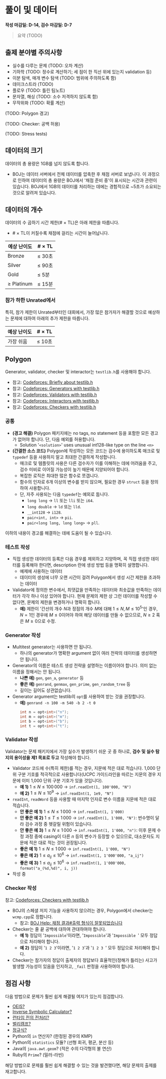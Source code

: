 # 풀이 및 데이터

**작성 마감일: D-14, 검수 마감일: D-7**

> 요약 (TODO)

## 출제 분야별 주의사항

- 실수를 다루는 문제 (TODO: 오차 계산)
- 기하학 (TODO: 정수로 계산하기; 세 점이 한 직선 위에 있는지 validation 등)
- 이분 탐색, 매개 변수 탐색 (TODO: 범위에 주의하도록 함)
- 데이크스트라 (TODO)
- 플로우 (TODO: 틀린 팀노트)
- 문자열, 해싱 (TODO: 소수 저격하지 않도록 함)
- 무작위화 (TODO: 확률 계산)

(TODO: Polygon 경고)

(TODO: Checker: 공백 허용)

(TODO: Stress tests)

## 데이터의 크기

데이터의 총 용량은 1GB를 넘지 않도록 합니다.

- BOJ는 데이터 서버에서 전체 데이터를 압축한 후 채점 서버로 보냅니다. 이 과정으로 인하여 데이터의 총 용량은 BOJ에서 '채점 준비 중'이 표시되는 시간과 관련이 있습니다. BOJ에서 1GB의 데이터를 처리하는 데에는 경험적으로 ~5초가 소요되는 것으로 알려져 있습니다.

## 데이터의 개수

데이터의 수 곱하기 시간 제한(# &times; TL)은 아래 제한을 따릅니다.

- \# &times; TL이 커질수록 채점에 걸리는 시간이 늘어납니다.

| 예상 난이도   | # &times; TL |
| ------------- | ------------ |
| Bronze        | &le; 30초    |
| Silver        | &le; 90초    |
| Gold          | &le; 5분     |
| &ge; Platinum | &le; 15분    |

### 참가 하한 Unrated에서

특히, 참가 제한이 Unrated부터인 대회에서, 가장 많은 참가자가 해결할 것으로 예상하는 문제에 대하여 아래의 추가 제한을 따릅니다.

| 예상 난이도 | # &times; TL |
| ----------- | ------------ |
| 가장 쉬움   | &le; 10초    |

## Polygon

Generator, validator, checker 및 interactor는 `testlib.h`를 사용해야 합니다.

- 참고: [Codeforces: Briefly about testlib.h](https://codeforces.com/testlib)
- 참고: [Codeforces: Generators with testlib.h](https://codeforces.com/blog/entry/18291)
- 참고: [Codeforces: Validators with testlib.h](https://codeforces.com/blog/entry/18426)
- 참고: [Codeforces: Interactors with testlib.h](https://codeforces.com/blog/entry/18455)
- 참고: [Codeforces: Checkers with testlib.h](https://codeforces.com/blog/entry/18431)

### 공통

- **(경고 해결)** Polygon 패키지에는 no tags, no statement 등을 포함한 모든 경고가 없어야 합니다. 단, 다음 예외를 허용합니다.
  - Solution '`<solution>`' uses unusual int128-like type on the line `<n>`
- **(간결한 소스 코드)** Polygon에 작성하는 모든 코드는 검수에 용이하도록 매크로 및 `typedef` 등을 사용하지 말고 최대한 간결하게 작성합니다.
  - 매크로 및 템플릿의 사용은 다른 검수자가 이를 이해하는 데에 어려움을 주고, 검수 미비로 이어질 가능성이 높기 때문에 지양되어야 합니다.
  - 복잡한 로직은 최대한 많은 함수로 쪼갭니다.
  - 함수의 인자로 6개 이상의 변수를 받지 않으며, 필요한 경우 `struct` 등을 정의하여 사용합니다.
  - 단, 자주 사용되는 다음 `typedef`는 예외로 둡니다.
    - `long long` &rarr; `ll` 또는 `lli` 또는 `i64`.
    - `long double` &rarr; `ld` 또는 `lld`.
    - `__int128` &rarr; `i128`.
    - `pair<int, int>` &rarr; `pii`.
    - `pair<long long, long long>` &rarr; `pll`.

이하의 내용이 경고를 해결하는 데에 도움이 될 수 있습니다.

### 테스트 작성

- 직접 생성한 데이터의 등록은 다음 경우를 제외하고 지양하며, 꼭 직접 생성한 데이터를 등록해야 한다면, description 란에 생성 방법 등을 명확히 설명합니다.
  - 예제에 사용하는 데이터
  - 데이터의 생성에 너무 오랜 시간이 걸려 Polygon에서 생성 시간 제한을 초과하는 데이터
- Validator에 정의한 변수에서, 최댓값을 만족하는 데이터와 최솟값을 만족하는 데이터가 각각 하나 이상 있어야 합니다. 현재 문제의 제한 상 그런 데이터를 작성할 수 없다면, 문제의 제한을 변경하거나 명확히 합니다.
  - **예)** 제한이 '간선의 개수 $N$과 정점의 개수 $M$에 대해 $1 \le N, M \le 10^5$'인 경우, $N=1$인 경우에 $M \le 0$이어야 하여 해당 데이터를 만들 수 없으므로, $N \ge 2$ 혹은 $M \ge 0$으로 수정.

### Generator 작성

- Multitest generator는 사용하면 안 됩니다.
  - 하나의 generator가 명확한 argument 없이 여러 전략의 데이터를 생성하면 안 됩니다.
- Generator의 이름은 테스트 생성 전략을 설명하는 이름이어야 합니다. 의미 없는 이름을 정해서는 안 됩니다.
  - **나쁜 예)** `gen`, `gen_a`, `generator` 등
  - **좋은 예)** `genrand`, `genmax`, `gen_prime`, `gen_random_tree` 등
  - 길이는 길어도 상관없습니다.
- Generator argument는 testlib의 `opt`를 사용하여 받는 것을 권장합니다.
  - **예)** `genrand -n 100 -m 540 -b 2 -t 0`
    ```cpp
    int n = opt<int>("n");
    int m = opt<int>("m");
    int b = opt<int>("b");
    int t = opt<int>("t");
    ```

### Validator 작성

Validator는 문제 패키지에서 가장 실수가 발생하기 쉬운 곳 중 하나로, **검수 및 실수 탐지의 용이성을 제1 목표로 두고** 작성해야 합니다.

- Validator 코드에 수(특히 제한)를 적는 경우, 지문에 적은 대로 적습니다. 1,000 단위 구분 기호를 적극적으로 사용합니다(UCPC 가이드라인을 따르는 지문의 경우 지문에 이미 1,000 단위 구분 기호가 있을 것입니다).
  - **예 1)** $1 \le N \le 100\,000$ &rarr; `inf.readInt(1, 100'000, "N")`
  - **예 2)** $1 \le N \le 10^9$ &rarr; `inf.readInt(1, 1e9, "N")`
- `readInt`, `readWord` 등을 사용할 때 마지막 인자로 변수 이름을 지문에 적은 대로 적습니다.
  - **안 좋은 예 1)** $1 \le N \le 1\,000$ &rarr; `inf.readInt(1, 1'000)`
  - **안 좋은 예 2)** $1 \le T \le 1\,000$ &rarr; `inf.readInt(1, 1'000, "N")`: 번수명이 달라 검수 과정 중 헷갈릴 위험이 있습니다.
  - **안 좋은 예 3)** $1 \le N \le 1\,000$ &rarr; `inf.readInt(1, 1'000, "n")`: 이후 문제 수정 과정 중에 casing이 다른 $n$ 등의 변수가 등장할 수 있으므로, 대소문자도 지문에 적은 대로 적는 것이 권장됩니다.
  - **좋은 예 1)** $1 \le N \le 1\,000$ &rarr; `inf.readInt(1, 1'000, "N")`
  - **좋은 예 2)** $1 \le a_{ij} \le 10^6$ &rarr; `inf.readInt(1, 1'000'000, "a_ij")`
  - **좋은 예 3)** $1 \le a_{ij} \le 10^6$ &rarr; `inf.readInt(1, 1'000'000, format("a_(%d,%d)", i, j))`
- 작성 중

### Checker 작성

참고: [Codeforces: Checkers with testlib.h](https://codeforces.com/blog/entry/18431)

- BOJ의 스페셜 저지 기능을 사용하지 않으려는 경우, Polygon에서 checker는 `wcmp.cpp`로 정합니다.
  - 참고: [BOJ Help: 채점 결과#출력 형식이 잘못되었습니다](https://help.acmicpc.net/judge/info)
- Checker는 줄 끝 공백에 대하여 관대하여야 합니다.
  - **예 1)** 정답이 '`Impossible`'이라면, '`Impossible`'과 '`Impossible `' 모두 정답으로 처리해야 합니다.
  - **예 2)** 정답이 '`1 2 3`'이라면, '`1 2 3`'과 '`1 2 3 `' 모두 정답으로 처리해야 합니다.
- Checker는 참가자의 정답이 출제자의 정답보다 효율적인(정해가 틀리는) 사고가 발생할 가능성이 있음을 인지하고, `_fail` 판정을 사용하여야 합니다.

## 점검 사항

다음 방법으로 문제가 훨씬 쉽게 해결될 여지가 있는지 점검합니다.

- [OEIS?](https://oeis.org/)
- [Inverse Symbolic Calculator?](https://wayback.cecm.sfu.ca/projects/ISC/ISCmain.html)
- [런타임 전의 전처리?](https://solved.ac/problems/tags/precomputation)
- [벌리캠프?](https://solved.ac/problems/tags/berlekamp_massey)
- [정규식?](https://developer.mozilla.org/ko/docs/Web/JavaScript/Guide/Regular_expressions)
- Python의 `in` 연산자? (한정된 경우의 KMP)
- Python의 `statistics` 모듈? (선형 회귀, 평균, 분산 등)
- Java의 `java.awt.geom`? (적은 수의 다각형의 불 연산)
- Ruby의 `Prime`? (밀러-라빈)

해당 방법으로 문제를 훨씬 쉽게 해결할 수 있는 것을 발견했다면, 해당 문제의 출제를 재고합니다.
